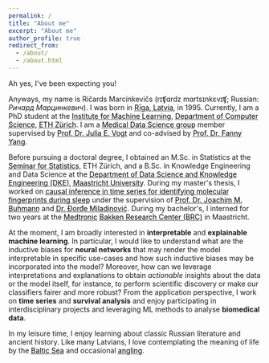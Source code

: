 ```yaml
---
permalink: /
title: "About me"
excerpt: "About me"
author_profile: true
redirect_from: 
  - /about/
  - /about.html
---
```


Ah yes, I've been expecting you! 

Anyways, my name is Ričards Marcinkevičs (rɪʧɑrdz mɑrtsɪnkɛvɪʧ; Russian: *Ричард Марцинкевич*). I was born in <a href="images/Riga.png" style="color: black; text-decoration: underline;text-decoration-style: dotted;">Rīga, Latvia</a>, in 1995. Currently, I am a PhD student at the <a href="https://ml.inf.ethz.ch/" target="_blank" style="color: black; text-decoration: underline;text-decoration-style: dotted;">Institute for Machine Learning</a>, <a href="https://inf.ethz.ch/" target="_blank" style="color: black; text-decoration: underline;text-decoration-style: dotted;">Department of Computer Science</a>, <a href="https://ethz.ch/en.html" target="_blank" style="color: black; text-decoration: underline;text-decoration-style: dotted;">ETH Zürich</a>. I am a <a href="https://mds.inf.ethz.ch/" target="_blank" style="color: black; text-decoration: underline;text-decoration-style: dotted;">Medical Data Science group</a> member supervised by <a href="https://mds.inf.ethz.ch/team/detail/julia-vogt" target="_blank" style="color: black; text-decoration: underline;text-decoration-style: dotted;">Prof. Dr. Julia E. Vogt</a> and co-advised by <a href="https://sml.inf.ethz.ch/group/fannyy/" target="_blank" style="color: black; text-decoration: underline;text-decoration-style: dotted;">Prof. Dr. Fanny Yang</a>.

Before pursuing a doctoral degree, I obtained an M.Sc. in Statistics at the <a href="https://math.ethz.ch/sfs" target="_blank" style="color: black; text-decoration: underline;text-decoration-style: dotted;">Seminar for Statistics</a>, ETH Zürich, and a B.Sc. in Knowledge Engineering and Data Science at the <a href="https://www.maastrichtuniversity.nl/research/department-data-science-and-knowledge-engineering-dke" target="_blank" style="color: black; text-decoration: underline;text-decoration-style: dotted;">Department of Data Science and Knowledge Engineering (DKE)</a>, <a href="https://www.maastrichtuniversity.nl/" target="_blank" style="color: black; text-decoration: underline;text-decoration-style: dotted;">Maastricht University</a>. During my master's thesis, I worked on <a href="files/Master_Thesis_RMarcinkevics.pdf" target="_blank" style="color: black; text-decoration: underline;text-decoration-style: dotted;">causal inference in time series for identifying molecular fingerprints during sleep</a> under the supervision of <a href="https://inf.ethz.ch/people/person-detail.buhmann.html" target="_blank" style="color: black; text-decoration: underline;text-decoration-style: dotted;">Prof. Dr. Joachim M. Buhmann</a> and <a href="https://djordjemila.github.io/" target="_blank" style="color: black; text-decoration: underline;text-decoration-style: dotted;">Dr. Đorđe Miladinović</a>. During my bachelor's, I interned for two years at the <a href="https://europe.medtronic.com/xd-en/our-company/key-facts.html" target="_blank" style="color: black; text-decoration: underline;text-decoration-style: dotted;">Medtronic</a> <a href="https://www.medtronic.com/nl-nl/about/medtronic-netherlands/bakken-research-center.html" target="_blank" style="color: black; text-decoration: underline;text-decoration-style: dotted;">Bakken Research Center (BRC)</a> in Maastricht.

At the moment, I am broadly interested in **interpretable** and **explainable machine learning**. In particular, I would like to understand what are the inductive biases for **neural networks** that may render the model interpretable in specific use-cases and how such inductive biases may be incorporated into the model? Moreover, how can we leverage interpretations and explanations to obtain *actionable* insights about the data or the model itself, for instance, to perform scientific discovery or make our classifiers fairer and more robust? From the application perspective, I work on **time series** and **survival analysis** and enjoy participating in interdisciplinary projects and leveraging ML 
methods to analyse **biomedical data**.

In my leisure time, I enjoy learning about classic Russian literature and ancient history. Like many Latvians, I love contemplating the meaning of life by the <a href="images/baltic_sea.jpg" style="color: black; text-decoration: underline;text-decoration-style: dotted;">Baltic Sea</a> and occasional <a href="images/angling.jpg" style="color: black; text-decoration: underline;text-decoration-style: dotted;">angling</a>.

